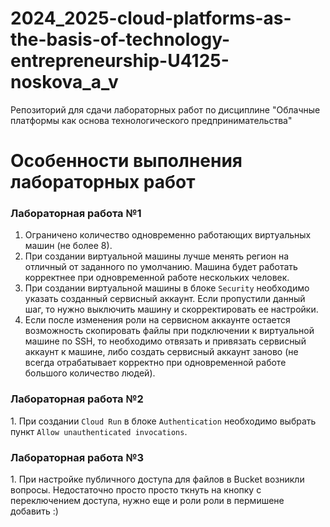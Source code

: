 # 2024_2025-cloud-platforms-as-the-basis-of-technology-entrepreneurship-U4125-noskova_a_v
Репозиторий для сдачи лабораторных работ по дисциплине "Облачные платформы как основа технологического предпринимательства"

<h1>Особенности выполнения лабораторных работ</h1>
<h3>Лабораторная работа №1</h3>

1. Ограничено количество одновременно работающих виртуальных машин (не более 8).
2. При создании виртуальной машины лучше менять регион на отличный от заданного по умолчанию. Машина будет работать корректнее при одновременной работе нескольких человек.
3. При создании виртуальной машины в блоке <code>Security</code> необходимо указать созданный сервисный аккаунт. Если пропустили данный шаг, то нужно выключить машину и скорректировать ее настройки.
4. Если после изменения роли на сервисном аккаунте остается возможность скопировать файлы при подключении к виртуальной машине по SSH, то необходимо отвязать и привязать сервисный аккаунт к машине, либо создать сервисный аккаунт заново (не всегда отрабатывает корректно при одновременной работе большого количество людей).

<h3>Лабораторная работа №2</h3>
1. При создании <code>Cloud Run</code> в блоке <code>Authentication</code> необходимо выбрать пункт <code>Allow unauthenticated invocations</code>.

<h3>Лабораторная работа №3</h3>
1. При настройке публичного доступа для файлов в Bucket возникли вопросы. Недостаточно просто просто ткнуть на кнопку с переключением доступа, нужно еще и роли роли в пермишене добавить :)
